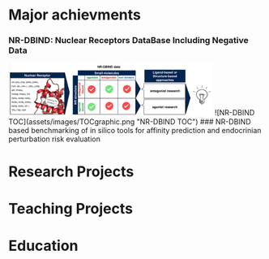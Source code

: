 # Major achievments
### NR-DBIND: Nuclear Receptors DataBase Including Negative Data
<img style="width:80%" src="assets/images/TOCgraphic.png" alt="NR-DBIND TOC">
![NR-DBIND TOC](assets/images/TOCgraphic.png "NR-DBIND TOC")
### NR-DBIND based benchmarking of in silico tools for affinity prediction and endocrinian perturbation risk evaluation

# Research Projects

# Teaching Projects

# Education



